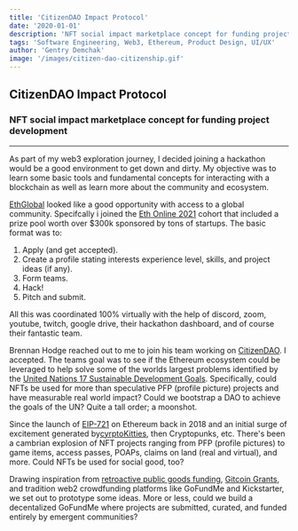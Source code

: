 ```yaml
---
title: 'CitizenDAO Impact Protocol'
date: '2020-01-01'
description: 'NFT social impact marketplace concept for funding project development'
tags: 'Software Engineering, Web3, Ethereum, Product Design, UI/UX'
author: 'Gentry Demchak'
image: '/images/citizen-dao-citizenship.gif'
---
```


## CitizenDAO Impact Protocol

### NFT social impact marketplace concept for funding project development
---
As part of my web3 exploration journey, I decided joining a hackathon would be a good environment to get down and dirty. My objective was to learn some basic tools and fundamental concepts for interacting with a blockchain as well as learn more about the community and ecosystem. 

[EthGlobal](https://ethglobal.com/) looked like a good opportunity with access to a global community. Specifcally i joined the [Eth Online 2021](https://online.ethglobal.com/) cohort that included a prize pool worth over $300k sponsored by tons of startups. The basic format was to:

1. Apply (and get accepted).
2. Create a profile stating interests experience level, skills, and project ideas (if any).
3. Form teams.
4. Hack!
5. Pitch and submit.

All this was coordinated 100% virtually with the help of discord, zoom, youtube, twitch, google drive, their hackathon dashboard, and of course their fantastic team.

Brennan Hodge reached out to me to join his team working on [CitizenDAO](https://citizendao.com). I accepted. The teams goal was to see if the Ethereum ecosystem could be leveraged to help solve some of the worlds largest problems identified by the [United Nations 17 Sustainable Development Goals](https://sdgs.un.org/goals). Specifically, could NFTs be used for more than speculative PFP (profile picture) projects and have measurable real world impact? Could we bootstrap a DAO to achieve the goals of the UN? Quite a tall order; a moonshot.

Since the launch of [EIP-721](https://eips.ethereum.org/EIPS/eip-721) on Ethereum back in 2018 and an initial surge of excitement generated by[cyrptoKitties](https://www.cryptokitties.co/), then Cryptopunks, etc. There's been a cambrian explosion of NFT projects ranging from PFP (profile pictures) to game items, access passes, POAPs, claims on land (real and virtual), and more. Could NFTs be used for social good, too?

Drawing inspiration from [retroactive public goods funding](https://vitalik.ca/general/2021/11/16/retro1.html), [Gitcoin Grants](), and tradition web2 crowdfunding platforms like GoFundMe and Kickstarter, we set out to prototype some ideas. More or less, could we build a decentalized GoFundMe where projects are submitted, curated, and funded entirely by emergent communities?




